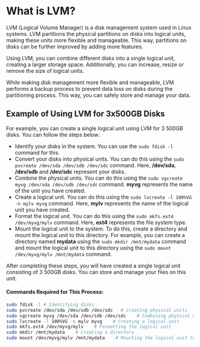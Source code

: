 # What is LVM?

LVM (Logical Volume Manager) is a disk management system used in Linux systems. LVM partitions the physical partitions on disks into logical units, making these units more flexible and manageable. This way, partitions on disks can be further improved by adding more features.

Using LVM, you can combine different disks into a single logical unit, creating a larger storage space. Additionally, you can increase, resize or remove the size of logical units.

While making disk management more flexible and manageable, LVM performs a backup process to prevent data loss on disks during the partitioning process. This way, you can safely store and manage your data.

## Example of Using LVM for 3x500GB Disks

For example, you can create a single logical unit using LVM for 3 500GB disks. You can follow the steps below:

- Identify your disks in the system. You can use the `sudo fdisk -l` command for this.
- Convert your disks into physical units. You can do this using the `sudo pvcreate /dev/sda /dev/sdb /dev/sdc` command. Here, **/dev/sda**, **/dev/sdb** and **/dev/sdc** represent your disks.
- Combine the physical units. You can do this using the `sudo vgcreate myvg /dev/sda /dev/sdb /dev/sdc` command. **myvg** represents the name of the unit you have created.
- Create a logical unit. You can do this using the `sudo lvcreate -l 100%VG -n mylv myvg` command. Here, **mylv** represents the name of the logical unit you have created.
- Format the logical unit. You can do this using the `sudo mkfs.ext4 /dev/myvg/mylv` command. Here, **ext4** represents the file system type.
- Mount the logical unit to the system. To do this, create a directory and mount the logical unit to this directory. For example, you can create a directory named **mydata** using the `sudo mkdir /mnt/mydata` command and mount the logical unit to this directory using the `sudo mount /dev/myvg/mylv /mnt/mydata` command.

After completing these steps, you will have created a single logical unit consisting of 3 500GB disks. You can store and manage your files on this unit.

#### Commands Required for This Process:

```BASH
sudo fdisk -l # Identifying disks
sudo pvcreate /dev/sda /dev/sdb /dev/sdc   # Creating physical units
sudo vgcreate myvg /dev/sda /dev/sdb /dev/sdc    # Combining physical units
sudo lvcreate -l 100%VG -n mylv myvg    # Creating a logical unit
sudo mkfs.ext4 /dev/myvg/mylv    # Formatting the logical unit
sudo mkdir /mnt/mydata    # Creating a directory
sudo mount /dev/myvg/mylv /mnt/mydata    # Mounting the logical unit to the system
```
